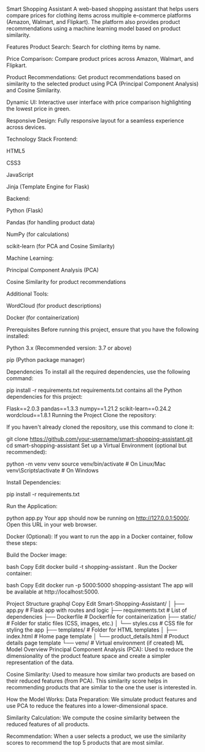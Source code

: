 Smart Shopping Assistant
A web-based shopping assistant that helps users compare prices for clothing items across multiple e-commerce platforms (Amazon, Walmart, and Flipkart). The platform also provides product recommendations using a machine learning model based on product similarity.

Features
Product Search: Search for clothing items by name.

Price Comparison: Compare product prices across Amazon, Walmart, and Flipkart.

Product Recommendations: Get product recommendations based on similarity to the selected product using PCA (Principal Component Analysis) and Cosine Similarity.

Dynamic UI: Interactive user interface with price comparison highlighting the lowest price in green.

Responsive Design: Fully responsive layout for a seamless experience across devices.

Technology Stack
Frontend:

HTML5

CSS3

JavaScript

Jinja (Template Engine for Flask)

Backend:

Python (Flask)

Pandas (for handling product data)

NumPy (for calculations)

scikit-learn (for PCA and Cosine Similarity)

Machine Learning:

Principal Component Analysis (PCA)

Cosine Similarity for product recommendations

Additional Tools:

WordCloud (for product descriptions)

Docker (for containerization)

Prerequisites
Before running this project, ensure that you have the following installed:

Python 3.x (Recommended version: 3.7 or above)

pip (Python package manager)

Dependencies
To install all the required dependencies, use the following command:


pip install -r requirements.txt
requirements.txt contains all the Python dependencies for this project:


Flask==2.0.3
pandas==1.3.3
numpy==1.21.2
scikit-learn==0.24.2
wordcloud==1.8.1
Running the Project
Clone the repository:

If you haven't already cloned the repository, use this command to clone it:


git clone https://github.com/your-username/smart-shopping-assistant.git
cd smart-shopping-assistant
Set up a Virtual Environment (optional but recommended):


python -m venv venv
source venv/bin/activate  # On Linux/Mac
venv\Scripts\activate  # On Windows

Install Dependencies:

pip install -r requirements.txt

Run the Application:

python app.py
Your app should now be running on http://127.0.0.1:5000/. Open this URL in your web browser.

Docker (Optional):
If you want to run the app in a Docker container, follow these steps:

Build the Docker image:

bash
Copy
Edit
docker build -t shopping-assistant .
Run the Docker container:

bash
Copy
Edit
docker run -p 5000:5000 shopping-assistant
The app will be available at http://localhost:5000.

Project Structure
graphql
Copy
Edit
Smart-Shopping-Assistant/
│
├── app.py                # Flask app with routes and logic
├── requirements.txt      # List of dependencies
├── Dockerfile            # Dockerfile for containerization
├── static/               # Folder for static files (CSS, images, etc.)
│   └── styles.css        # CSS file for styling the app
├── templates/            # Folder for HTML templates
│   ├── index.html        # Home page template
│   └── product_details.html  # Product details page template
└── venv/                 # Virtual environment (if created)
ML Model Overview
Principal Component Analysis (PCA): Used to reduce the dimensionality of the product feature space and create a simpler representation of the data.

Cosine Similarity: Used to measure how similar two products are based on their reduced features (from PCA). This similarity score helps in recommending products that are similar to the one the user is interested in.

How the Model Works:
Data Preparation: We simulate product features and use PCA to reduce the features into a lower-dimensional space.

Similarity Calculation: We compute the cosine similarity between the reduced features of all products.

Recommendation: When a user selects a product, we use the similarity scores to recommend the top 5 products that are most similar.